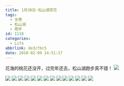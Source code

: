 ```yaml
---
title: 1月30日·松山湖赏花
tags:
  - 东莞
  - 松山湖
  - 跑步
id: 1118
categories:
  - Life
abbrlink: de3cfbc5
date: 2010-02-09 14:51:17
---
```

花海的桃花还没开，过完年还去，松山湖跑步真不错！
![](/images/2010/02/09_09_145117_12512.jpg)
<!--more-->
![](/images/2010/02/09_09_145117_0_12513.jpg)
![](/images/2010/02/09_09_145117_1_12514.jpg)
![](/images/2010/02/09_09_145117_2_12515.jpg)
![](/images/2010/02/09_09_145117_3_12516.jpg)
![](/images/2010/02/09_09_145117_4_12517.jpg)
![](/images/2010/02/09_09_145117_5_12518.jpg)
![](/images/2010/02/09_09_145117_6_12519.jpg)
![](/images/2010/02/09_09_145117_7_12520.jpg)
![](/images/2010/02/09_09_145117_8_12521.jpg)
![](/images/2010/02/09_09_145117_9_12522.jpg)
![](/images/2010/02/09_09_145117_10_12523.jpg)
![](/images/2010/02/09_09_145117_11_12524.jpg)
![](/images/2010/02/09_09_145117_12_12525.jpg)
![](/images/2010/02/09_09_145117_13_12526.jpg)
